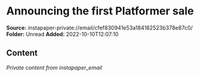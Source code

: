 # Announcing the first Platformer sale

**Source:** instapaper-private://email/cfef830941e53a184182523b378e87c0/
**Folder:** Unread
**Added:** 2022-10-10T12:07:10




## Content
*Private content from instapaper_email*
